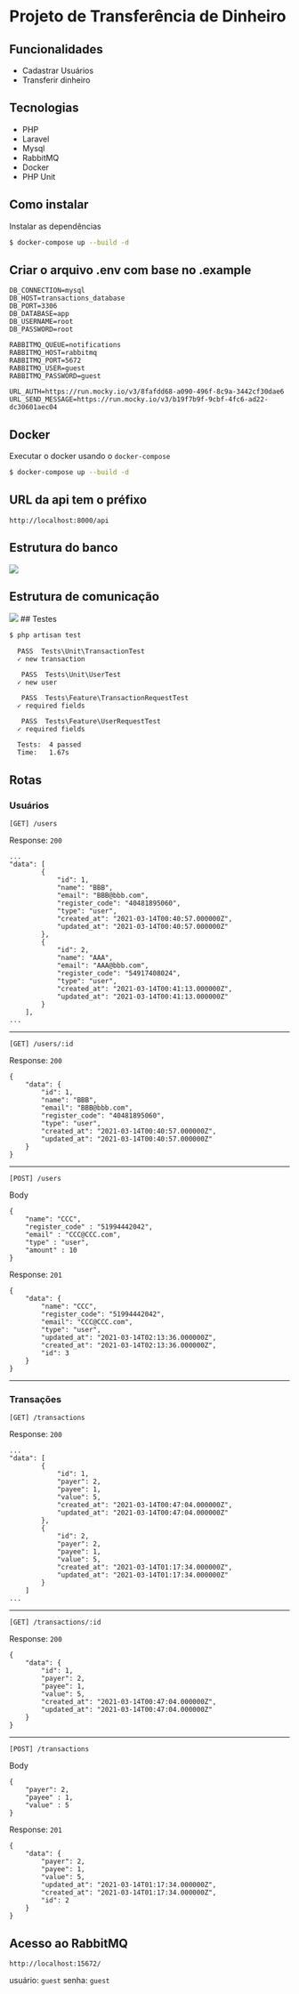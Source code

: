 # Projeto de Transferência de Dinheiro

## Funcionalidades
 - Cadastrar Usuários
 - Transferir dinheiro
 
## Tecnologias
 - PHP
 - Laravel
 - Mysql
 - RabbitMQ
 - Docker
 - PHP Unit

## Como instalar

Instalar as dependências
```bash
$ docker-compose up --build -d
```

## Criar o arquivo .env com base no .example

```
DB_CONNECTION=mysql
DB_HOST=transactions_database
DB_PORT=3306
DB_DATABASE=app
DB_USERNAME=root
DB_PASSWORD=root

RABBITMQ_QUEUE=notifications
RABBITMQ_HOST=rabbitmq
RABBITMQ_PORT=5672
RABBITMQ_USER=guest
RABBITMQ_PASSWORD=guest

URL_AUTH=https://run.mocky.io/v3/8fafdd68-a090-496f-8c9a-3442cf30dae6
URL_SEND_MESSAGE=https://run.mocky.io/v3/b19f7b9f-9cbf-4fc6-ad22-dc30601aec04
```

## Docker
Executar o docker usando o `docker-compose`
```bash
$ docker-compose up --build -d
```

## URL da api tem o préfixo
```
http://localhost:8000/api
```

## Estrutura do banco
<img src="https://github.com/ayrtonsilas/service-transactions/blob/main/docs/service-transactions.png" />

## Estrutura de comunicação
<img src="https://github.com/ayrtonsilas/service-transactions/blob/main/docs/transaction-flux.png" />
## Testes

```bash
$ php artisan test
```

```
  PASS  Tests\Unit\TransactionTest
  ✓ new transaction

   PASS  Tests\Unit\UserTest
  ✓ new user

   PASS  Tests\Feature\TransactionRequestTest
  ✓ required fields

   PASS  Tests\Feature\UserRequestTest
  ✓ required fields

  Tests:  4 passed
  Time:   1.67s
```
## Rotas

### Usuários

```
[GET] /users
```
Response: `200`
```
...
"data": [
        {
            "id": 1,
            "name": "BBB",
            "email": "BBB@bbb.com",
            "register_code": "40481895060",
            "type": "user",
            "created_at": "2021-03-14T00:40:57.000000Z",
            "updated_at": "2021-03-14T00:40:57.000000Z"
        },
        {
            "id": 2,
            "name": "AAA",
            "email": "AAA@bbb.com",
            "register_code": "54917408024",
            "type": "user",
            "created_at": "2021-03-14T00:41:13.000000Z",
            "updated_at": "2021-03-14T00:41:13.000000Z"
        }
    ],
...
```

------------

```
[GET] /users/:id
```
Response: `200`
```
{
    "data": {
        "id": 1,
        "name": "BBB",
        "email": "BBB@bbb.com",
        "register_code": "40481895060",
        "type": "user",
        "created_at": "2021-03-14T00:40:57.000000Z",
        "updated_at": "2021-03-14T00:40:57.000000Z"
    }
}
```

------------

```
[POST] /users
```
Body
```
{
    "name": "CCC",
    "register_code" : "51994442042",
    "email" : "CCC@CCC.com",
    "type" : "user",
    "amount" : 10
}
```
Response: `201`
```
{
    "data": {
        "name": "CCC",
        "register_code": "51994442042",
        "email": "CCC@CCC.com",
        "type": "user",
        "updated_at": "2021-03-14T02:13:36.000000Z",
        "created_at": "2021-03-14T02:13:36.000000Z",
        "id": 3
    }
}
```

------------

### Transações
```
[GET] /transactions
```
Response: `200`
```
...
"data": [
        {
            "id": 1,
            "payer": 2,
            "payee": 1,
            "value": 5,
            "created_at": "2021-03-14T00:47:04.000000Z",
            "updated_at": "2021-03-14T00:47:04.000000Z"
        },
        {
            "id": 2,
            "payer": 2,
            "payee": 1,
            "value": 5,
            "created_at": "2021-03-14T01:17:34.000000Z",
            "updated_at": "2021-03-14T01:17:34.000000Z"
        }
    ]
...
```

------------

```
[GET] /transactions/:id
```
Response: `200`
```
{
    "data": {
        "id": 1,
        "payer": 2,
        "payee": 1,
        "value": 5,
        "created_at": "2021-03-14T00:47:04.000000Z",
        "updated_at": "2021-03-14T00:47:04.000000Z"
    }
}
```

------------

```
[POST] /transactions
```
Body
```
{
    "payer": 2,
    "payee" : 1,
    "value" : 5
}
```
Response: `201`
```
{
    "data": {
        "payer": 2,
        "payee": 1,
        "value": 5,
        "updated_at": "2021-03-14T01:17:34.000000Z",
        "created_at": "2021-03-14T01:17:34.000000Z",
        "id": 2
    }
}
```

## Acesso ao RabbitMQ

```
http://localhost:15672/
```
usuário: `guest`
senha: `guest`
